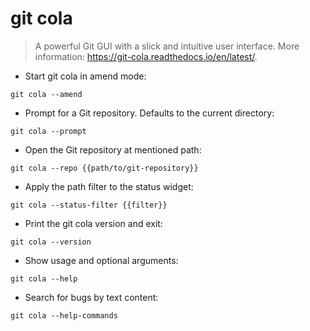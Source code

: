 # git cola

> A powerful Git GUI with a slick and intuitive user interface.
> More information: <https://git-cola.readthedocs.io/en/latest/>.

- Start git cola in amend mode:

`git cola --amend`

- Prompt for a Git repository. Defaults to the current directory:

`git cola --prompt`

- Open the Git repository at mentioned path:

`git cola --repo {{path/to/git-repository}}`

- Apply the path filter to the status widget:

`git cola --status-filter {{filter}}`

- Print the git cola version and exit:

`git cola --version`

- Show usage and optional arguments:

`git cola --help`

- Search for bugs by text content:

`git cola --help-commands`
